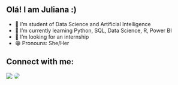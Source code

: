 ## Olá! I am Juliana :)
- 👀 I’m student of Data Science and Artificial Intelligence
- 🌱 I’m currently learning Python, SQL, Data Science, R, Power BI
- 💼 I’m looking for an internship
- 😁 Pronouns: She/Her

## Connect with me:
  <div 
<a href = "mailto:juliana.soares15434@gmail.com"> <img src="https://img.shields.io/badge/-Gmail-%23333?style=for-the-badge&logo=gmail&logoColor=white" target="_blank"></a>
<a href= "https://www.linkedin.com/in/juliana15434" target="_blank"><img src="https://img.shields.io/badge/-LinkedIn-%230077B5?style=for-the-badge&logo=linkedin&logoColor=white" style="border-radius: 30px" target="_blank"></a> 
 </div>

